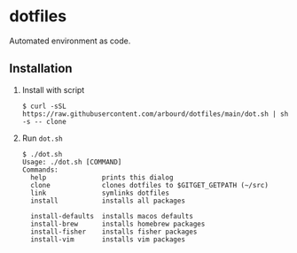 # dotfiles

Automated environment as code.

## Installation

  1. Install with script

      ```console
      $ curl -sSL https://raw.githubusercontent.com/arbourd/dotfiles/main/dot.sh | sh -s -- clone
      ```

  1. Run `dot.sh`

      ```console
      $ ./dot.sh
      Usage: ./dot.sh [COMMAND]
      Commands:
        help              prints this dialog
        clone             clones dotfiles to $GITGET_GETPATH (~/src)
        link              symlinks dotfiles
        install           installs all packages

        install-defaults  installs macos defaults
        install-brew      installs homebrew packages
        install-fisher    installs fisher packages
        install-vim       installs vim packages
      ```
